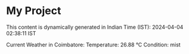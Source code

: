# My Project

This content is dynamically generated in Indian Time (IST): 2024-04-04 02:38:11 IST


Current Weather in Coimbatore:
Temperature: 26.88 °C
Condition: mist
